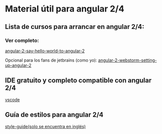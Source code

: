 # Material útil para angular 2/4

## Lista de cursos para arrancar en angular 2/4:

### Ver completo:
[angular-2-say-hello-world-to-angular-2][4]

Opcional para los fans de jetbrains (como yo):
[angular-2-webstorm-setting-up-angular-2][3]

## IDE gratuito y completo compatible con angular 2/4
[vscode][2]

## Guía de estilos para angular 2/4
[style-guide(solo se encuentra en inglés)][1]


[1]: https://angular.io/docs/ts/latest/guide/style-guide.html
[2]: https://code.visualstudio.com/
[3]: https://egghead.io/lessons/angular-2-webstorm-setting-up-angular-2
[4]: https://egghead.io/lessons/angular-2-say-hello-world-to-angular-2